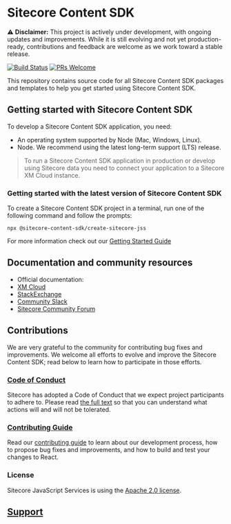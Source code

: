 # Sitecore Content SDK

⚠️ **Disclaimer:** This project is actively under development, with ongoing updates and improvements. While it is still evolving and not yet production-ready, contributions and feedback are welcome as we work toward a stable release.

[![Build Status](https://dev.azure.com/sitecore-devex/headless-javascript/_apis/build/status/Sitecore.jss?branchName=dev)](https://dev.azure.com/sitecore-devex/headless-javascript/_build/latest?definitionId=8&branchName=dev) [![PRs Welcome](https://img.shields.io/badge/PRs-welcome-brightgreen.svg)](CONTRIBUTING.md)

This repository contains source code for all Sitecore Content SDK packages and templates to help you get started using Sitecore Content SDK.

<!--
@TODO: adjust for new versioning
-->

## Getting started with Sitecore Content SDK

To develop a Sitecore Content SDK application, you need:

- An operating system supported by Node (Mac, Windows, Linux).
- Node. We recommend using the latest long-term support (LTS) release.

> To run a Sitecore Content SDK application in production or develop using Sitecore data you need to connect your application to a Sitecore XM Cloud instance.

### Getting started with the latest version of Sitecore Content SDK

To create a Sitecore Content SDK project in a terminal, run one of the following command and follow the prompts:

```
npx @sitecore-content-sdk/create-sitecore-jss
```

For more information check out our [Getting Started Guide](https://doc.sitecore.com/xmc/en/developers/content-sdk/creating-a-jss-app-for-xm-cloud.html)

## Documentation and community resources

- Official documentation:
- [XM Cloud](https://doc.sitecore.com/xmc/en/developers/jss/latest/jss-xmc/index-en.html)
- [StackExchange](https://sitecore.stackexchange.com/)
- [Community Slack](https://sitecorechat.slack.com/messages/jss)
- [Sitecore Community Forum](https://community.sitecore.net/developers/f/40)

## Contributions

We are very grateful to the community for contributing bug fixes and improvements. We welcome all efforts to evolve and improve the Sitecore Content SDK; read below to learn how to participate in those efforts.

### [Code of Conduct](CODE_OF_CONDUCT.md)

Sitecore has adopted a Code of Conduct that we expect project participants to adhere to. Please read [the full text](CODE_OF_CONDUCT.md) so that you can understand what actions will and will not be tolerated.

### [Contributing Guide](CONTRIBUTING.md)

Read our [contributing guide](CONTRIBUTING.md) to learn about our development process, how to propose bug fixes and improvements, and how to build and test your changes to React.

### License

Sitecore JavaScript Services is using the [Apache 2.0 license](LICENSE.MD).

## [Support](SUPPORT.md)
